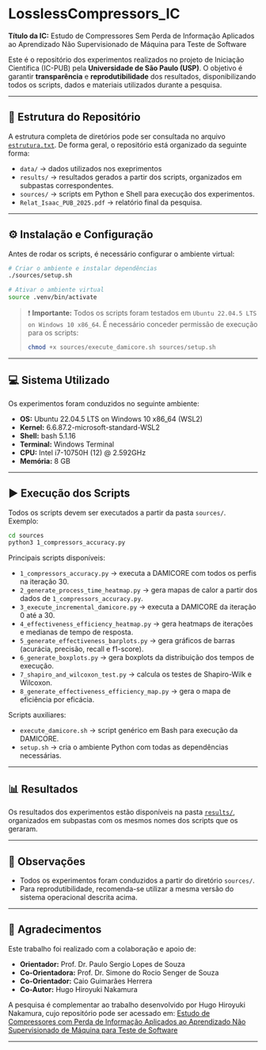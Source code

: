 # LosslessCompressors\_IC

**Título da IC:** Estudo de Compressores Sem Perda de Informação Aplicados ao Aprendizado Não Supervisionado de Máquina para Teste de Software

Este é o repositório dos experimentos realizados no projeto de Iniciação Científica (IC-PUB) pela **Universidade de São Paulo (USP)**.
O objetivo é garantir **transparência** e **reprodutibilidade** dos resultados, disponibilizando todos os scripts, dados e materiais utilizados durante a pesquisa.

---

## 📂 Estrutura do Repositório

A estrutura completa de diretórios pode ser consultada no arquivo [`estrutura.txt`](estrutura.txt).
De forma geral, o repositório está organizado da seguinte forma:
* `data/` → dados utilizados nos exeprimentos
* `results/` → resultados gerados a partir dos scripts, organizados em subpastas correspondentes.
* `sources/` → scripts em Python e Shell para execução dos experimentos.
* `Relat_Isaac_PUB_2025.pdf` → relatório final da pesquisa.

---

## ⚙️ Instalação e Configuração

Antes de rodar os scripts, é necessário configurar o ambiente virtual:

```bash
# Criar o ambiente e instalar dependências
./sources/setup.sh

# Ativar o ambiente virtual
source .venv/bin/activate
```

> ❗ **Importante:** Todos os scripts foram testados em
> `Ubuntu 22.04.5 LTS on Windows 10 x86_64`.
> É necessário conceder permissão de execução para os scripts:
>
> ```bash
> chmod +x sources/execute_damicore.sh sources/setup.sh
> ```

---

## 💻 Sistema Utilizado

Os experimentos foram conduzidos no seguinte ambiente:

* **OS:** Ubuntu 22.04.5 LTS on Windows 10 x86\_64 (WSL2)
* **Kernel:** 6.6.87.2-microsoft-standard-WSL2
* **Shell:** bash 5.1.16
* **Terminal:** Windows Terminal
* **CPU:** Intel i7-10750H (12) @ 2.592GHz
* **Memória:** 8 GB

---

## ▶️ Execução dos Scripts

Todos os scripts devem ser executados a partir da pasta `sources/`.
Exemplo:

```bash
cd sources
python3 1_compressors_accuracy.py
```

Principais scripts disponíveis:

* `1_compressors_accuracy.py` → executa a DAMICORE com todos os perfis na iteração 30.
* `2_generate_process_time_heatmap.py` → gera mapas de calor a partir dos dados de `1_compressors_accuracy.py`.
* `3_execute_incremental_damicore.py` → executa a DAMICORE da iteração 0 até a 30.
* `4_effectiveness_efficiency_heatmap.py` → gera heatmaps de iterações e medianas de tempo de resposta.
* `5_generate_effectiveness_barplots.py` → gera gráficos de barras (acurácia, precisão, recall e f1-score).
* `6_generate_boxplots.py` → gera boxplots da distribuição dos tempos de execução.
* `7_shapiro_and_wilcoxon_test.py` → calcula os testes de Shapiro-Wilk e Wilcoxon.
* `8_generate_effectiveness_efficiency_map.py` → gera o mapa de eficiência por eficácia.

Scripts auxiliares:

* `execute_damicore.sh` → script genérico em Bash para execução da DAMICORE.
* `setup.sh` → cria o ambiente Python com todas as dependências necessárias.

---

## 📊 Resultados

Os resultados dos experimentos estão disponíveis na pasta [`results/`](results/), organizados em subpastas com os mesmos nomes dos scripts que os geraram.

---

## 📌 Observações

* Todos os experimentos foram conduzidos a partir do diretório `sources/`.
* Para reprodutibilidade, recomenda-se utilizar a mesma versão do sistema operacional descrita acima.

---

## 🙏 Agradecimentos

Este trabalho foi realizado com a colaboração e apoio de:

* **Orientador:** Prof. Dr. Paulo Sergio Lopes de Souza
* **Co-Orientadora:** Prof. Dr. Simone do Rocio Senger de Souza
* **Co-Orientador:** Caio Guimarães Herrera
* **Co-Autor:** Hugo Hiroyuki Nakamura

A pesquisa é complementar ao trabalho desenvolvido por Hugo Hiroyuki Nakamura, cujo repositório pode ser acessado em:
[Estudo de Compressores com Perda de Informação Aplicados ao Aprendizado Não Supervisionado de Máquina para Teste de Software](https://github.com/ikuyorih9/LossyCompressors_IC)

---